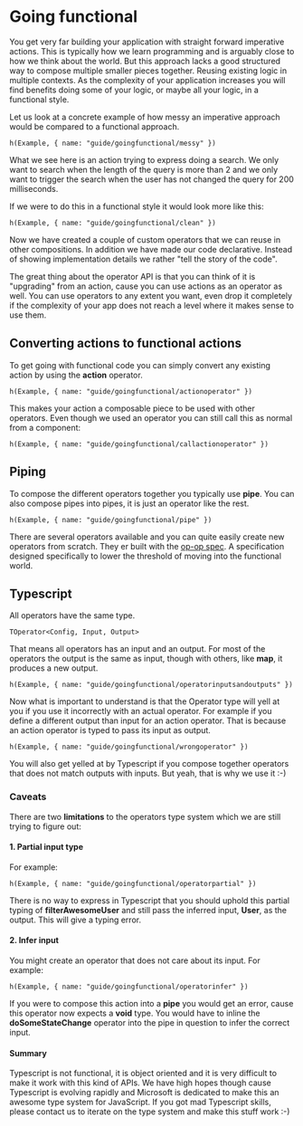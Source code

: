 # Going functional

You get very far building your application with straight forward imperative actions. This is typically how we learn programming and is arguably close to how we think about the world. But this approach lacks a good structured way to compose multiple smaller pieces together. Reusing existing logic in multiple contexts. As the complexity of your application increases you will find benefits doing some of your logic, or maybe all your logic, in a functional style.

Let us look at a concrete example of how messy an imperative approach would be compared to a functional approach.

```marksy
h(Example, { name: "guide/goingfunctional/messy" })
```

What we see here is an action trying to express doing a search. We only want to search when the length of the query is more than 2 and we only want to trigger the search when the user has not changed the query for 200 milliseconds.

If we were to do this in a functional style it would look more like this:

```marksy
h(Example, { name: "guide/goingfunctional/clean" })
```

Now we have created a couple of custom operators that we can reuse in other compositions. In addition we have made our code declarative. Instead of showing implementation details we rather "tell the story of the code". 

The great thing about the operator API is that you can think of it is "upgrading" from an action, cause you can use actions as an operator as well. You can use operators to any extent you want, even drop it completely if the complexity of your app does not reach a level where it makes sense to use them.

## Converting actions to functional actions

To get going with functional code you can simply convert any existing action by using the **action** operator.

```marksy
h(Example, { name: "guide/goingfunctional/actionoperator" })
```

This makes your action a composable piece to be used with other operators. Even though we used an operator you can still call this as normal from a component:

```marksy
h(Example, { name: "guide/goingfunctional/callactionoperator" })
```

## Piping

To compose the different operators together you typically use **pipe**. You can also compose pipes into pipes, it is just an operator like the rest.

```marksy
h(Example, { name: "guide/goingfunctional/pipe" })
```

There are several operators available and you can quite easily create new operators from scratch. They er built with the [op-op spec](https://github.com/christianalfoni/op-op-spec). A specification designed specifically to  lower the threshold of moving into the functional world.

## Typescript

All operators have the same type.

`TOperator<Config, Input, Output>`

That means all operators has an input and an output. For most of the operators the output is the same as input, though with others, like **map**, it produces a new output.

```marksy
h(Example, { name: "guide/goingfunctional/operatorinputsandoutputs" })
```

Now what is important to understand is that the Operator type will yell at you if you use it incorrectly with an actual operator. For example if you define a different output than input for an action operator. That is because an action operator is typed to pass its input as output.

```marksy
h(Example, { name: "guide/goingfunctional/wrongoperator" })
```

You will also get yelled at by Typescript if you compose together operators that does not match outputs with inputs. But yeah, that is why we use it :-)

### Caveats
There are two **limitations** to the operators type system which we are still trying to figure out:

#### 1. Partial input type

For example:

```marksy
h(Example, { name: "guide/goingfunctional/operatorpartial" })
```

There is no way to express in Typescript that you should uphold this partial typing of **filterAwesomeUser** and still pass the inferred input, **User**, as the output. This will give a typing error.

#### 2. Infer input

You might create an operator that does not care about its input. For example:

```marksy
h(Example, { name: "guide/goingfunctional/operatorinfer" })
```

If you were to compose this action into a **pipe** you would get an error, cause this operator now expects a **void** type. You would have to inline the **doSomeStateChange** operator into the pipe in question to infer the correct input.

#### Summary
Typescript is not functional, it is object oriented and it is very difficult to make it work with this kind of APIs. We have high hopes though cause Typescript is evolving rapidly and Microsoft is dedicated to make this an awesome type system for JavaScript. If you got mad Typescript skills, please contact us to iterate on the type system and make this stuff work :-)
